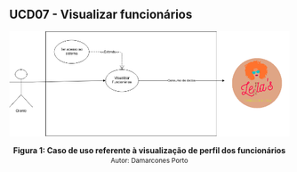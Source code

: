## UCD07 - Visualizar funcionários

[<div align="center"><img wight="auto" height="auto" src="../../../../img/diagramas-casos-uso/diagramas-v1/uc07.png"></div>](../../../../img/diagramas-casos-uso/diagramas-v1/uc07.png)
<figcaption align='center'>
    <b>Figura 1: Caso de uso referente à visualização de perfil dos funcionários</b>
    <br>
    <small>Autor: Damarcones Porto</small>
</figcaption>
<br>